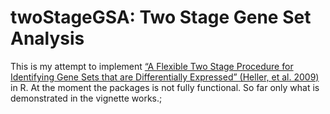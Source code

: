 # twoStageGSA: Two Stage Gene Set Analysis

This is my attempt to implement
[“A Flexible Two Stage Procedure for Identifying Gene Sets that are Differentially Expressed” (Heller, et al. 2009)][hel09]
in R. At the moment the packages is not fully functional. So far only what is
demonstrated in the vignette works.;


[hel09]: http://bioinformatics.oxfordjournals.org/content/25/8/1019.short "Heller, R., Manduchi, E., Grant, G. R., & Ewens, W. J. (2009). A flexible two-stage procedure for identifying gene sets that are differentially expressed. Bioinformatics, 25(8), 1019-1025."
